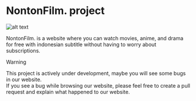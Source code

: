 # NontonFilm. project

![alt text](https://github.com/emonnaja/NontonFilm./blob/main/project-nontonfilm.png?raw=true)

NontonFilm. is a website where you can watch movies, anime, and drama for free with indonesian subtitle without having to worry about subscriptions.

> [!WARNING]  
> This project is actively under development, maybe you will see some bugs in our website.
> <br />
> If you see a bug while browsing our website, please feel free to create a pull request and explain what happened to our website.
